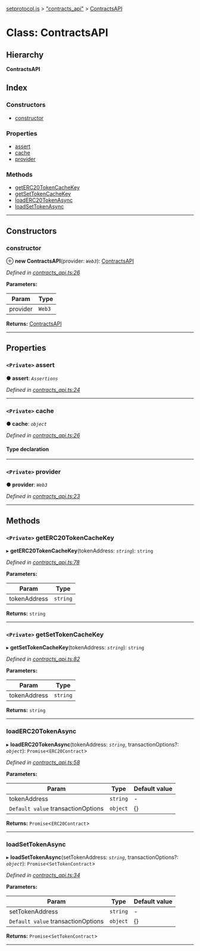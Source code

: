 [setprotocol.js](../README.md) > ["contracts_api"](../modules/_contracts_api_.md) > [ContractsAPI](../classes/_contracts_api_.contractsapi.md)

# Class: ContractsAPI

## Hierarchy

**ContractsAPI**

## Index

### Constructors

* [constructor](_contracts_api_.contractsapi.md#constructor)

### Properties

* [assert](_contracts_api_.contractsapi.md#assert)
* [cache](_contracts_api_.contractsapi.md#cache)
* [provider](_contracts_api_.contractsapi.md#provider)

### Methods

* [getERC20TokenCacheKey](_contracts_api_.contractsapi.md#geterc20tokencachekey)
* [getSetTokenCacheKey](_contracts_api_.contractsapi.md#getsettokencachekey)
* [loadERC20TokenAsync](_contracts_api_.contractsapi.md#loaderc20tokenasync)
* [loadSetTokenAsync](_contracts_api_.contractsapi.md#loadsettokenasync)

---

## Constructors

<a id="constructor"></a>

###  constructor

⊕ **new ContractsAPI**(provider: *`Web3`*): [ContractsAPI](_contracts_api_.contractsapi.md)

*Defined in [contracts_api.ts:26](https://github.com/SetProtocol/setProtocol.js/blob/c2b6da0/src/api/contracts_api.ts#L26)*

**Parameters:**

| Param | Type |
| ------ | ------ |
| provider | `Web3` | 

**Returns:** [ContractsAPI](_contracts_api_.contractsapi.md)

___

## Properties

<a id="assert"></a>

### `<Private>` assert

**● assert**: *`Assertions`*

*Defined in [contracts_api.ts:24](https://github.com/SetProtocol/setProtocol.js/blob/c2b6da0/src/api/contracts_api.ts#L24)*

___
<a id="cache"></a>

### `<Private>` cache

**● cache**: *`object`*

*Defined in [contracts_api.ts:26](https://github.com/SetProtocol/setProtocol.js/blob/c2b6da0/src/api/contracts_api.ts#L26)*

#### Type declaration

[contractName: `string`]: `ContractWrapper`

___
<a id="provider"></a>

### `<Private>` provider

**● provider**: *`Web3`*

*Defined in [contracts_api.ts:23](https://github.com/SetProtocol/setProtocol.js/blob/c2b6da0/src/api/contracts_api.ts#L23)*

___

## Methods

<a id="geterc20tokencachekey"></a>

### `<Private>` getERC20TokenCacheKey

▸ **getERC20TokenCacheKey**(tokenAddress: *`string`*): `string`

*Defined in [contracts_api.ts:78](https://github.com/SetProtocol/setProtocol.js/blob/c2b6da0/src/api/contracts_api.ts#L78)*

**Parameters:**

| Param | Type |
| ------ | ------ |
| tokenAddress | `string` | 

**Returns:** `string`

___
<a id="getsettokencachekey"></a>

### `<Private>` getSetTokenCacheKey

▸ **getSetTokenCacheKey**(tokenAddress: *`string`*): `string`

*Defined in [contracts_api.ts:82](https://github.com/SetProtocol/setProtocol.js/blob/c2b6da0/src/api/contracts_api.ts#L82)*

**Parameters:**

| Param | Type |
| ------ | ------ |
| tokenAddress | `string` | 

**Returns:** `string`

___
<a id="loaderc20tokenasync"></a>

###  loadERC20TokenAsync

▸ **loadERC20TokenAsync**(tokenAddress: *`string`*, transactionOptions?: *`object`*): `Promise`<`ERC20Contract`>

*Defined in [contracts_api.ts:58](https://github.com/SetProtocol/setProtocol.js/blob/c2b6da0/src/api/contracts_api.ts#L58)*

**Parameters:**

| Param | Type | Default value |
| ------ | ------ | ------ |
| tokenAddress | `string` | - | 
| `Default value` transactionOptions | `object` |  {} | 

**Returns:** `Promise`<`ERC20Contract`>

___
<a id="loadsettokenasync"></a>

###  loadSetTokenAsync

▸ **loadSetTokenAsync**(setTokenAddress: *`string`*, transactionOptions?: *`object`*): `Promise`<`SetTokenContract`>

*Defined in [contracts_api.ts:34](https://github.com/SetProtocol/setProtocol.js/blob/c2b6da0/src/api/contracts_api.ts#L34)*

**Parameters:**

| Param | Type | Default value |
| ------ | ------ | ------ |
| setTokenAddress | `string` | - | 
| `Default value` transactionOptions | `object` |  {} | 

**Returns:** `Promise`<`SetTokenContract`>

___

